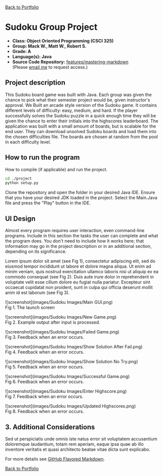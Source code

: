 [Back to Portfolio](./)

Sudoku Group Project
===============

-   **Class: Object Oriented Programming (CSCI 325)** 
-   **Group: Mack W., Matt W., Robert S.** 
-   **Grade: A** 
-   **Language(s): Java** 
-   **Source Code Repository:** [features/mastering-markdown](https://github.com/rbsquires/CSCI-325-Sudoku)  
    (Please [email me](mailto:rbsquires@csustudent.net?subject=GitHub%20Access) to request access.)

## Project description

This Sudoku board game was built with Java. Each group was given the chance to pick what their semester project would be, given instructor's approval. We Built an arcade style version of the Sudoku game. It contains different levels of difficulty: easy, medium, and hard. If the player successfully solves the Sudoku puzzle in a quick enough time they will be given the chance to enter their initials into the highscores leaderboard. The application was built with a small amount of boards, but is scalable for the end user. They can download unsolved Sudoku boards and load them into the chosen difficulties file. The boards are chosen at random from the pool in each difficulty level.

## How to run the program

How to compile (if applicable) and run the project.

```bash
cd ./project
python setup.py
```

Clone the repository and open the folder in your desired Java IDE. Ensure that you have your desired JDK loaded in the project. Select the Main.Java file and press the "Play" button in the IDE.

## UI Design

Almost every program requires user interaction, even command-line programs. Include in this section the tasks the user can complete and what the program does. You don't need to include how it works here; that information may go in the project description or in an additional section, depending on its significance.

Lorem ipsum dolor sit amet (see Fig 1), consectetur adipiscing elit, sed do eiusmod tempor incididunt ut labore et dolore magna aliqua. Ut enim ad minim veniam, quis nostrud exercitation ullamco laboris nisi ut aliquip ex ea commodo consequat (see Fig 2). Duis aute irure dolor in reprehenderit in voluptate velit esse cillum dolore eu fugiat nulla pariatur. Excepteur sint occaecat cupidatat non proident, sunt in culpa qui officia deserunt mollit anim id est laborum (see Fig 3).

![screenshot](images/Sudoku Images/Main GUI.png)  
Fig 1. The launch screen

![screenshot](images/Sudoku Images/New Game.png)  
Fig 2. Example output after input is processed.

![screenshot](images/Sudoku Images/Failed Game.png)  
Fig 3. Feedback when an error occurs.

![screenshot](images/Sudoku Images/Show Solution After Fail.png)  
Fig 4. Feedback when an error occurs.

![screenshot](images/Sudoku Images/Show Solution No Try.png)  
Fig 5. Feedback when an error occurs.

![screenshot](images/Sudoku Images/Successful Game.png)  
Fig 6. Feedback when an error occurs.

![screenshot](images/Sudoku Images/Enter Highscore.png)  
Fig 7. Feedback when an error occurs.

![screenshot](images/Sudoku Images/Updated Highscores.png)  
Fig 8. Feedback when an error occurs.

## 3. Additional Considerations

Sed ut perspiciatis unde omnis iste natus error sit voluptatem accusantium doloremque laudantium, totam rem aperiam, eaque ipsa quae ab illo inventore veritatis et quasi architecto beatae vitae dicta sunt explicabo. 

For more details see [GitHub Flavored Markdown](https://guides.github.com/features/mastering-markdown/).

[Back to Portfolio](./)